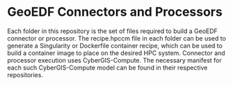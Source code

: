 # GeoEDF Connectors and Processors
Each folder in this repository is the set of files required to build a GeoEDF connector or processor. The recipe.hpccm file 
in each folder can be used to generate a Singularity or Dockerfile container recipe, which can be used to build a container image 
to place on the desired HPC system. Connector and processor execution uses CyberGIS-Compute. The necessary manifest for each such 
CyberGIS-Compute model can be found in their respective repositories.

